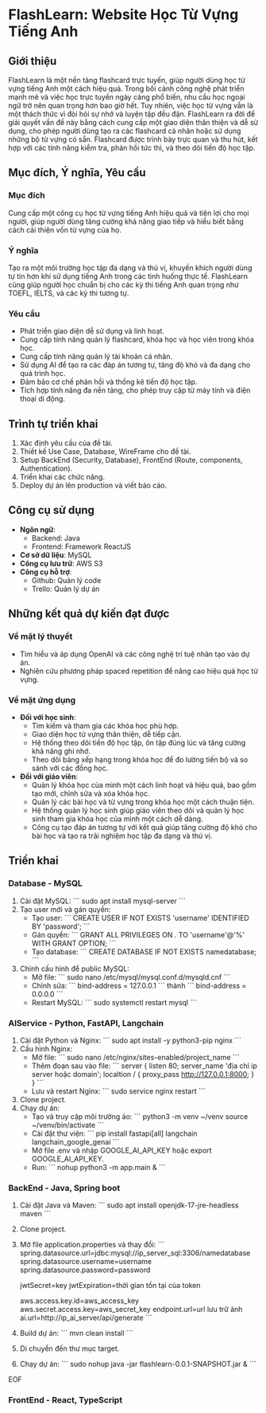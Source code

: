 # FlashLearn: Website Học Từ Vựng Tiếng Anh

## Giới thiệu

FlashLearn là một nền tảng flashcard trực tuyến, giúp người dùng học từ vựng tiếng Anh một cách hiệu quả. Trong bối cảnh công nghệ phát triển mạnh mẽ và việc học trực tuyến ngày càng phổ biến, nhu cầu học ngoại ngữ trở nên quan trọng hơn bao giờ hết. Tuy nhiên, việc học từ vựng vẫn là một thách thức vì đòi hỏi sự nhớ và luyện tập đều đặn. FlashLearn ra đời để giải quyết vấn đề này bằng cách cung cấp một giao diện thân thiện và dễ sử dụng, cho phép người dùng tạo ra các flashcard cá nhân hoặc sử dụng những bộ từ vựng có sẵn. Flashcard được trình bày trực quan và thu hút, kết hợp với các tính năng kiểm tra, phản hồi tức thì, và theo dõi tiến độ học tập.

## Mục đích, Ý nghĩa, Yêu cầu

### Mục đích
Cung cấp một công cụ học từ vựng tiếng Anh hiệu quả và tiện lợi cho mọi người, giúp người dùng tăng cường khả năng giao tiếp và hiểu biết bằng cách cải thiện vốn từ vựng của họ.

### Ý nghĩa
Tạo ra một môi trường học tập đa dạng và thú vị, khuyến khích người dùng tự tin hơn khi sử dụng tiếng Anh trong các tình huống thực tế. FlashLearn cũng giúp người học chuẩn bị cho các kỳ thi tiếng Anh quan trọng như TOEFL, IELTS, và các kỳ thi tương tự.

### Yêu cầu
- Phát triển giao diện dễ sử dụng và linh hoạt.
- Cung cấp tính năng quản lý flashcard, khóa học và học viên trong khóa học.
- Cung cấp tính năng quản lý tài khoản cá nhân.
- Sử dụng AI để tạo ra các đáp án tương tự, tăng độ khó và đa dạng cho quá trình học.
- Đảm bảo cơ chế phản hồi và thống kê tiến độ học tập.
- Tích hợp tính năng đa nền tảng, cho phép truy cập từ máy tính và điện thoại di động.

## Trình tự triển khai

1. Xác định yêu cầu của đề tài.
2. Thiết kế Use Case, Database, WireFrame cho đề tài.
3. Setup BackEnd (Security, Database), FrontEnd (Route, components, Authentication).
4. Triển khai các chức năng.
5. Deploy dự án lên production và viết báo cáo.

## Công cụ sử dụng

- **Ngôn ngữ**:
  - Backend: Java
  - Frontend: Framework ReactJS
- **Cơ sở dữ liệu**: MySQL
- **Công cụ lưu trữ**: AWS S3
- **Công cụ hỗ trợ**:
  - Github: Quản lý code
  - Trello: Quản lý dự án

## Những kết quả dự kiến đạt được

### Về mặt lý thuyết
- Tìm hiểu và áp dụng OpenAI và các công nghệ trí tuệ nhân tạo vào dự án.
- Nghiên cứu phương pháp spaced repetition để nâng cao hiệu quả học từ vựng.

### Về mặt ứng dụng
- **Đối với học sinh**:
  - Tìm kiếm và tham gia các khóa học phù hợp.
  - Giao diện học từ vựng thân thiện, dễ tiếp cận.
  - Hệ thống theo dõi tiến độ học tập, ôn tập đúng lúc và tăng cường khả năng ghi nhớ.
  - Theo dõi bảng xếp hạng trong khóa học để đo lường tiến bộ và so sánh với các đồng học.
- **Đối với giáo viên**:
  - Quản lý khóa học của mình một cách linh hoạt và hiệu quả, bao gồm tạo mới, chỉnh sửa và xóa khóa học.
  - Quản lý các bài học và từ vựng trong khóa học một cách thuận tiện.
  - Hệ thống quản lý học sinh giúp giáo viên theo dõi và quản lý học sinh tham gia khóa học của mình một cách dễ dàng.
  - Công cụ tạo đáp án tương tự với kết quả giúp tăng cường độ khó cho bài học và tạo ra trải nghiệm học tập đa dạng và thú vị.

## Triển khai

### Database - MySQL

1. Cài đặt MySQL:
   \`\`\`
   sudo apt install mysql-server
   \`\`\`
2. Tạo user mới và gán quyền:
   - Tạo user:
     \`\`\`
     CREATE USER IF NOT EXISTS 'username' IDENTIFIED BY 'password';
     \`\`\`
   - Gán quyền:
     \`\`\`
     GRANT ALL PRIVILEGES ON *.* TO 'username'@'%' WITH GRANT OPTION;
     \`\`\`
   - Tạo database:
     \`\`\`
     CREATE DATABASE IF NOT EXISTS namedatabase;
     \`\`\`
3. Chỉnh cấu hình để public MySQL:
   - Mở file:
     \`\`\`
     sudo nano /etc/mysql/mysql.conf.d/mysqld.cnf
     \`\`\`
   - Chỉnh sửa:
     \`\`\`
     bind-address = 127.0.0.1
     \`\`\`
     thành
     \`\`\`
     bind-address = 0.0.0.0
     \`\`\`
   - Restart MySQL:
     \`\`\`
     sudo systemctl restart mysql
     \`\`\`

### AIService - Python, FastAPI, Langchain

1. Cài đặt Python và Nginx:
   \`\`\`
   sudo apt install -y python3-pip nginx
   \`\`\`
2. Cấu hình Nginx:
   - Mở file:
     \`\`\`
     sudo nano /etc/nginx/sites-enabled/project_name
     \`\`\`
   - Thêm đoạn sau vào file:
     \`\`\`
     server {
         listen 80;
         server_name 'địa chỉ ip server hoặc domain';
         localtion / {
             proxy_pass http://127.0.0.1:8000;
         }
     }
     \`\`\`
   - Lưu và restart Nginx:
     \`\`\`
     sudo service nginx restart
     \`\`\`
3. Clone project.
4. Chạy dự án:
   - Tạo và truy cập môi trường ảo:
     \`\`\`
     python3 -m venv ~/venv
     source ~/venv/bin/activate
     \`\`\`
   - Cài đặt thư viện:
     \`\`\`
     pip install fastapi[all] langchain langchain_google_genai
     \`\`\`
   - Mở file .env và nhập GOOGLE_AI_API_KEY hoặc export GOOGLE_AI_API_KEY.
   - Run:
     \`\`\`
     nohup python3 -m app.main &
     \`\`\`

### BackEnd - Java, Spring boot

1. Cài đặt Java và Maven:
   \`\`\`
   sudo apt install openjdk-17-jre-headless maven
   \`\`\`
2. Clone project.
3. Mở file application.properties và thay đổi:
   \`\`\`
   spring.datasource.url=jdbc:mysql://ip_server_sql:3306/namedatabase
   spring.datasource.username=username
   spring.datasource.password=password

   jwtSecret=key
   jwtExpiration=thời gian tồn tại của token

   aws.access.key.id=aws_access_key
   aws.secret.access.key=aws_secret_key
   endpoint.url=url lưu trữ ảnh
   ai.url=http://ip_ai_server/api/generate
   \`\`\`
4. Build dự án:
   \`\`\`
   mvn clean install
   \`\`\`
5. Di chuyển đến thư mục target.
6. Chạy dự án:
   \`\`\`
   sudo nohup java -jar flashlearn-0.0.1-SNAPSHOT.jar &
   \`\`\`

EOF

### FrontEnd - React, TypeScript
